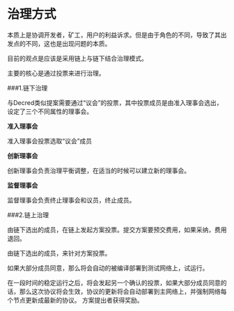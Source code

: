 ﻿# 治理方式
本质上是协调开发者，矿工，用户的利益诉求。但是由于角色的不同，导致了其出发点的不同，这也是出现问题的本质。

目前的观点是应该是采用链上与链下结合治理模式。

主要的核心是通过投票来进行治理。

###1.链下治理

与Decred类似提案需要通过“议会”的投票，其中投票成员是由准入理事会选出，设定了三个不同属性的理事会。

<b>准入理事会 </b>

准入理事会投票选取“议会”成员

<b>创新理事会 </b>

创新理事会负责治理平衡调整，在适当的时候可以建立新的理事会。

<b>监督理事会 </b>

监督理事会负责终止理事会和议员，终止成员。 
   

###2.链上治理

由链下选出的成员，在链上发起方案投票。提交方案要预交费用，如果采纳，费用退回。

由链下选出的成员，来针对方案投票。

如果大部分成员同意，那么将会自动的被编译部署到测试网络上，试运行。

在一段时间的稳定运行之后，将会发起另一个确认的投票，如果大部分成员同意的话，那么这次协议将会生效，协议的更新将会自动部署到主网络上，并强制网络每个节点更新成最新的协议。 方案提出者获得奖励。


 

